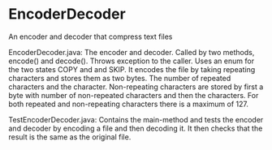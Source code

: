 # EncoderDecoder
An encoder and decoder that compress text files

EncoderDecoder.java: The encoder and decoder. Called by two methods, encode() and decode(). Throws exception to the caller. Uses an enum for the two states COPY and and SKIP. It encodes the file by taking repeating characters and stores them as two bytes. The number of repeated characters and the character. Non-repeating characters are stored by first a byte with number of non-repeated characters and then the characters. For both repeated and non-repeating characters there is a maximum of 127. 

TestEncoderDecoder.java: Contains the main-method and tests the encoder and decoder by encoding a file and then decoding it. It then checks that the result is the same as the original file.
